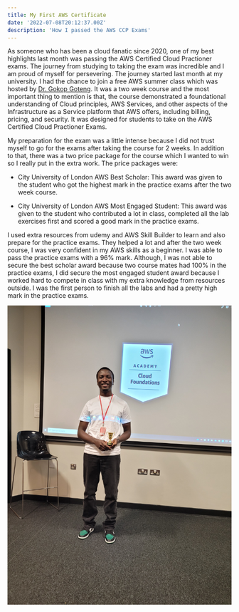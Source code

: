 ```yaml
---
title: My First AWS Certificate
date: '2022-07-08T20:12:37.00Z'
description: 'How I passed the AWS CCP Exams'
---
```


As someone who has been a cloud fanatic since 2020, one of my best highlights last month was passing the AWS Certified Cloud Practioner exams. The journey from studying to taking the exam was incredible and I am proud of myself for persevering. The journey started last month at my university. I had the chance to join a free AWS summer class which was hosted by <a href="http://eecs.qmul.ac.uk/profiles/gotenggokop.html">Dr. Gokop Goteng</a>. It was a two week course and the most important thing to mention is that, the course demonstrated a foundational understanding of Cloud principles, AWS Services, and other aspects of the Infrastructure as a Service platform that AWS offers, including billing, pricing, and security. It was designed for students to take on the AWS Certified Cloud Practioner Exams.

My preparation for the exam was a little intense because I did not trust myself to go for the exams after taking the course for 2 weeks. In addition to that, there was a two price package for the course which I wanted to win so I really put in the extra work. The price packages were:
- City University of London AWS Best Scholar: This award was given to the student who got the highest mark in the practice exams after the two week course.

- City University of London AWS Most Engaged Student: This award was given to the student who contributed a lot in class, completed all the lab exercises first and scored a good mark in the practice exams.

I used extra resources from udemy and AWS Skill Builder to learn and also prepare for the practice exams. They helped a lot and after the two week course, I was very confident in my AWS skills as a beginner. I was able to pass the practice exams with a 96% mark. Although, I was not able to secure the best scholar award because two course mates had 100% in the practice exams, I did secure the most engaged student award because I worked hard to compete in class with my extra knowledge from resources outside. I was the first person to finish all the labs and had a pretty high mark in the practice exams.

![20220624_120252](./20220624_120252.jpg)

